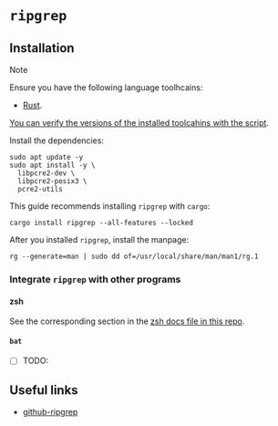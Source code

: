 # `ripgrep`

## Installation

> [!NOTE]
>
> Ensure you have the following language toolhcains:
> - [Rust](../../system-setup/toolchains/rust/README.md).
>
> [You can verify the versions of the installed toolcahins with the script](../../system-setup/toolchains/README.md#verify-versions-of-the-installed-toolchains).

Install the dependencies:

```shell
sudo apt update -y
sudo apt install -y \
  libpcre2-dev \
  libpcre2-posix3 \
  pcre2-utils
```

This guide recommends installing `ripgrep` with `cargo`:

```shell
cargo install ripgrep --all-features --locked
```

After you installed `ripgrep`, install the manpage:

```shell
rg --generate=man | sudo dd of=/usr/local/share/man/man1/rg.1
```

### Integrate `ripgrep` with other programs

#### zsh

See the corresponding section in the [zsh docs file in this repo](../../zsh/README.md#ripgrep).

#### `bat`

- [ ] TODO: [](../bat/README.md)

## Useful links

- [github-ripgrep][github-ripgrep]

[github-ripgrep]: <https://github.com/BurntSushi/ripgrep>
